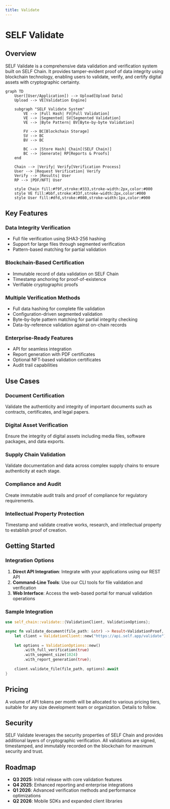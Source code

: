 ```yaml
---
title: Validate
---
```


# SELF Validate

## Overview

SELF Validate is a comprehensive data validation and verification system built on SELF Chain. It provides tamper-evident proof of data integrity using blockchain technology, enabling users to validate, verify, and certify digital assets with cryptographic certainty.

```mermaid
graph TD
    User([User/Application]) --> Upload[Upload Data]
    Upload --> VE[Validation Engine]
    
    subgraph "SELF Validate System"
        VE --> |Full Hash| FV[Full Validation]
        VE --> |Segmented| SV[Segmented Validation]
        VE --> |Byte Pattern| BV[Byte-by-byte Validation]
        
        FV --> BC[Blockchain Storage]
        SV --> BC
        BV --> BC
        
        BC --> |Store Hash| Chain[(SELF Chain)]
        BC --> |Generate| RP[Reports & Proofs]
    end
    
    Chain --> |Verify| Verify[Verification Process]
    User --> |Request Verification| Verify
    Verify --> |Results| User
    RP --> |PDF/NFT| User
    
    style Chain fill:#f9f,stroke:#333,stroke-width:2px,color:#000
    style VE fill:#bbf,stroke:#33f,stroke-width:2px,color:#000
    style User fill:#dfd,stroke:#080,stroke-width:1px,color:#000
```

## Key Features

### Data Integrity Verification
- Full file verification using SHA3-256 hashing
- Support for large files through segmented verification
- Pattern-based matching for partial validation

### Blockchain-Based Certification
- Immutable record of data validation on SELF Chain
- Timestamp anchoring for proof-of-existence
- Verifiable cryptographic proofs

### Multiple Verification Methods
- Full data hashing for complete file validation
- Configuration-driven segmented validation
- Byte-by-byte pattern matching for partial integrity checking
- Data-by-reference validation against on-chain records

### Enterprise-Ready Features
- API for seamless integration
- Report generation with PDF certificates
- Optional NFT-based validation certificates
- Audit trail capabilities

## Use Cases

### Document Certification
Validate the authenticity and integrity of important documents such as contracts, certificates, and legal papers.

### Digital Asset Verification
Ensure the integrity of digital assets including media files, software packages, and data exports.

### Supply Chain Validation
Validate documentation and data across complex supply chains to ensure authenticity at each stage.

### Compliance and Audit
Create immutable audit trails and proof of compliance for regulatory requirements.

### Intellectual Property Protection
Timestamp and validate creative works, research, and intellectual property to establish proof of creation.

## Getting Started

### Integration Options
1. **Direct API Integration**: Integrate with your applications using our REST API
2. **Command-Line Tools**: Use our CLI tools for file validation and verification
3. **Web Interface**: Access the web-based portal for manual validation operations

### Sample Integration

```rust
use self_chain::validate::{ValidationClient, ValidationOptions};

async fn validate_document(file_path: &str) -> Result<ValidationProof, ValidationError> {
    let client = ValidationClient::new("https://api.self.app/validate");
    
    let options = ValidationOptions::new()
        .with_full_verification(true)
        .with_segment_size(1024)
        .with_report_generation(true);
        
    client.validate_file(file_path, options).await
}
```

## Pricing

A volume of API tokens per month will be allocated to various pricing tiers, suitable for any size development team or organization. Details to follow.

## Security

SELF Validate leverages the security properties of SELF Chain and provides additional layers of cryptographic verification. All validations are signed, timestamped, and immutably recorded on the blockchain for maximum security and trust.

## Roadmap

- **Q3 2025**: Initial release with core validation features
- **Q4 2025**: Enhanced reporting and enterprise integrations
- **Q1 2026**: Advanced verification methods and performance optimizations
- **Q2 2026**: Mobile SDKs and expanded client libraries
